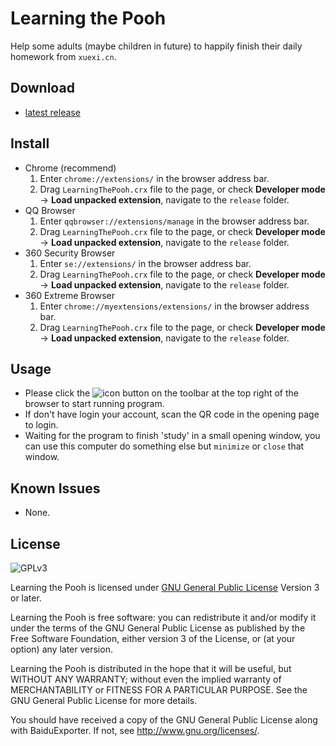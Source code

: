 # Learning the Pooh
Help some adults (maybe children in future) to happily finish their daily homework from `xuexi.cn`.

## Download
* [latest release](https://github.com/CN1984/LearningThePooh/releases)

## Install
* Chrome (recommend)
  1. Enter `chrome://extensions/` in the browser address bar.
  2. Drag `LearningThePooh.crx` file to the page, or check **Developer mode** -> **Load unpacked extension**, navigate to the `release` folder.
* QQ Browser
  1. Enter `qqbrowser://extensions/manage` in the browser address bar.
  2. Drag `LearningThePooh.crx` file to the page, or check **Developer mode** -> **Load unpacked extension**, navigate to the `release` folder.
* 360 Security Browser
  1. Enter `se://extensions/` in the browser address bar.
  2. Drag `LearningThePooh.crx` file to the page, or check **Developer mode** -> **Load unpacked extension**, navigate to the `release` folder.
* 360 Extreme Browser
  1. Enter `chrome://myextensions/extensions/` in the browser address bar.
  2. Drag `LearningThePooh.crx` file to the page, or check **Developer mode** -> **Load unpacked extension**, navigate to the `release` folder.

## Usage
* Please click the ![icon](https://github.com/CN1984/LearningThePooh/raw/master/release/img/16.png) button on the toolbar at the top right of the browser to start running program.
* If don't have login your account, scan the QR code in the opening page to login.
* Waiting for the program to finish 'study' in a small opening window, you can use this computer do something else but `minimize` or `close` that window.

## Known Issues
* None.

## License
![GPLv3](https://www.gnu.org/graphics/gplv3-127x51.png)

Learning the Pooh is licensed under [GNU General Public License](https://www.gnu.org/licenses/gpl.html) Version 3 or later.

Learning the Pooh is free software: you can redistribute it and/or modify it under the terms of the GNU General Public License as published by the Free Software Foundation, either version 3 of the License, or (at your option) any later version.

Learning the Pooh is distributed in the hope that it will be useful, but WITHOUT ANY WARRANTY; without even the implied warranty of MERCHANTABILITY or FITNESS FOR A PARTICULAR PURPOSE.  See the GNU General Public License for more details.

You should have received a copy of the GNU General Public License along with BaiduExporter.  If not, see <http://www.gnu.org/licenses/>.
